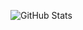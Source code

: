 <!-- 包含所有commits和私有贡献 -->
![GitHub Stats](https://pixel-profile.vercel.app/api/github-stats?username=AxiaoJJ&&theme=rainbow&screen_effect=true&include_all_commits=true&count_private=true&hide=rank&dithering=true
)
